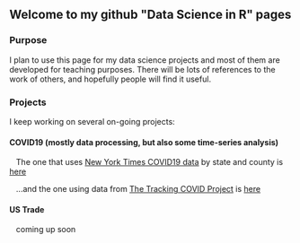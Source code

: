 ## Welcome to my github "Data Science in R" pages



### Purpose
I plan to use this page for my data science projects and most of them are developed for teaching purposes. There will be lots of references to the work of others, and hopefully people will find it useful.


### Projects
I keep working on several on-going projects:
<br>
#### COVID19 (mostly data processing, but also some time-series analysis)
&nbsp;&nbsp; The one that uses <a href="https://github.com/nytimes/covid-19-data" title="NewYorkTime github" target="_blank">New York Times COVID19 data</a> by state and county is <a href="https://github.com/fdepaolis/github-site/blob/master/NYT.html" title="COVID19_NYT" target="_blank">here</a>

&nbsp;&nbsp; ...and the one using data from <a href="https://covidtracking.com/" title="Tracking COVID Project" target="_blank">The Tracking COVID Project</a> is <a href="https://github.com/fdepaolis/github-site/blob/master/ATL.html" title="COVID19_ATL" target="_blank">here</a>

#### US Trade
&nbsp;&nbsp; coming up soon
